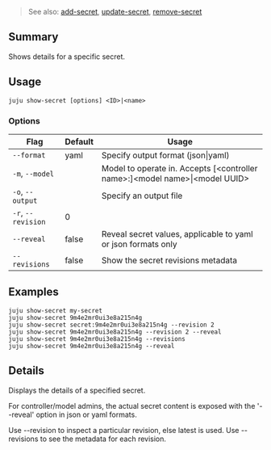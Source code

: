 > See also: [add-secret](#add-secret), [update-secret](#update-secret), [remove-secret](#remove-secret)

## Summary
Shows details for a specific secret.

## Usage
```juju show-secret [options] <ID>|<name>```

### Options
| Flag | Default | Usage |
| --- | --- | --- |
| `--format` | yaml | Specify output format (json&#x7c;yaml) |
| `-m`, `--model` |  | Model to operate in. Accepts [&lt;controller name&gt;:]&lt;model name&gt;&#x7c;&lt;model UUID&gt; |
| `-o`, `--output` |  | Specify an output file |
| `-r`, `--revision` | 0 |  |
| `--reveal` | false | Reveal secret values, applicable to yaml or json formats only |
| `--revisions` | false | Show the secret revisions metadata |

## Examples

    juju show-secret my-secret
    juju show-secret 9m4e2mr0ui3e8a215n4g
    juju show-secret secret:9m4e2mr0ui3e8a215n4g --revision 2
    juju show-secret 9m4e2mr0ui3e8a215n4g --revision 2 --reveal
    juju show-secret 9m4e2mr0ui3e8a215n4g --revisions
    juju show-secret 9m4e2mr0ui3e8a215n4g --reveal


## Details

Displays the details of a specified secret.

For controller/model admins, the actual secret content is exposed
with the '--reveal' option in json or yaml formats.

Use --revision to inspect a particular revision, else latest is used.
Use --revisions to see the metadata for each revision.



